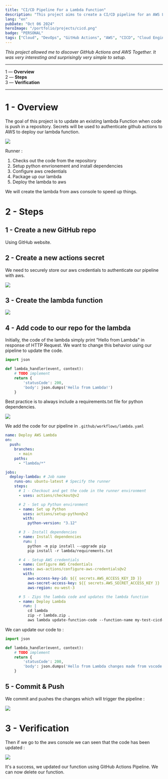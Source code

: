 ```yaml
---
title: "CI/CD Pipeline For a Lambda Function"
description: "This project aims to create a CI/CD pipeline for an AWS Lambda Function."
lang: "en"
pubDate: "Oct 06 2024"
heroImage: "/portfolio/projects/cicd.png"
badge: "PERSONAL"
tags: ["Cloud", "DevOps", "GitHub Actions", "AWS", "CICD", "Cloud Engineer Academy"]
---
```


*This project allowed me to discover GitHub Actions and AWS Together. It was very interesting and surprisingly very simple to setup.*

---

1 — **Overview** </br>
2 — **Steps** </br>
3 — **Verification** </br>

---

# 1 - Overview

The goal of this project is to update an existing lambda Function when code is push in a repository. Secrets will be used to authenticate github actions to AWS to deploy our lambda function.

![](/portfolio/projects/GitHub_Actions_Workflow_Lambda_project.png)

Runner : 
1. Checks out the code from the repository
2. Setup python envrionement and install dependencies
3. Configure aws credentials
4. Package up our lambda
5. Deploy the lambda to aws

We will create the lambda from aws console to speed up things.

# 2 - Steps 

## 1 - Create a new GitHub repo

Using GitHub website.

## 2 - Create a new actions secret

We need to securely store our aws credentials to authenticate our pipeline with aws.

![](/portfolio/projects/GitHub_secrets.png)

## 3 - Create the lambda function

![](/portfolio/projects/CI_CD_lambda.png)

## 4 - Add code to our repo for the lambda

Initially, the code of the lambda simply print "Hello from Lambda" in response of HTTP Request. We want to change this behavior using our pipeline to update the code.

``` Python
import json

def lambda_handler(event, context):
    # TODO implement
    return {
        'statusCode': 200,
        'body': json.dumps('Hello from Lambda!')
    }
```

Best practice is to always include a requirements.txt file for python dependencies.

![](/portfolio/projects/lambda_python_directory_structure.png)

We add the code for our pipeline in `.github/workflows/lambda.yaml`

```yaml
name: Deploy AWS Lambda
on:
  push:
    branches:
      - main
    paths:
      - "lambda/*"

jobs:
  deploy-lambda: # Job name
    runs-on: ubuntu-latest # Specify the runner
    steps:
      # 1 - Checkout and get the code in the runner environment
      - uses: actions/checkout@v2

      # 2 - Set up Python environment
      - name: Set up Python
        uses: actions/setup-python@v2
        with:
          python-version: "3.12"

      # 3 - Install dependencies
      - name: Install dependencies
        run: |
          python -m pip install --upgrade pip
          pip install -r lambda/requirements.txt

      # 4 - Setup AWS credentials
      - name: Configure AWS Credentials
        uses: aws-actions/configure-aws-credentials@v2
        with:
          aws-access-key-id: ${{ secrets.AWS_ACCESS_KEY_ID }}
          aws-secret-access-key: ${{ secrets.AWS_SECRET_ACCESS_KEY }}
          aws-region: eu-west-3

      # 5 - Zips the lambda code and updates the lambda function
      - name: Deploy Lambda
        run: |
          cd lambda
          zip -r lambda.zip .
          aws lambda update-function-code --function-name my-test-cicd-lambda --zip-file fileb://lambda.zip
```

We can update our code to : 

``` python
import json

def lambda_handler(event, context):
    # TODO implement
    return {
        'statusCode': 200,
        'body': json.dumps('Hello from Lambda changes made from vscode!')
    }
```

## 5 - Commit & Push
We commit and  pushes the changes which will trigger the pipeline : 

![](/portfolio/projects/GitHub_actions_push_project_logs.png)
# 3 - Verification

Then if we go to the aws console we can seen that the code has been updated :

![](/portfolio/projects/CI_CD_lambda_updated.png)

It's a success, we updated our function using GitHub Actions Pipeline. We can now delete our function.
